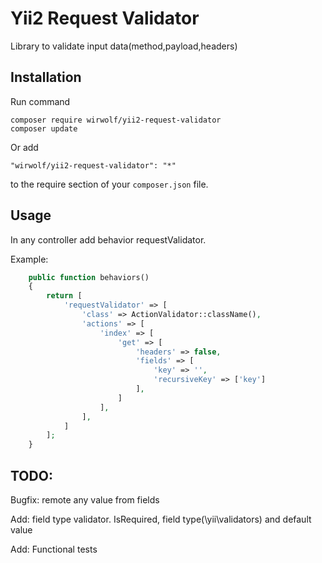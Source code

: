 Yii2 Request Validator
============================

Library to validate input data(method,payload,headers)

Installation
------------

Run command 

```
composer require wirwolf/yii2-request-validator
composer update
```

Or add

```
"wirwolf/yii2-request-validator": "*"
```

to the require section of your `composer.json` file.

Usage
------------

In any controller add behavior requestValidator.

Example:
```php
    public function behaviors()
    {
        return [
            'requestValidator' => [
                'class' => ActionValidator::className(),
                'actions' => [
                    'index' => [
                        'get' => [
                            'headers' => false,
                            'fields' => [
                                'key' => '',
                                'recursiveKey' => ['key']
                            ],
                        ]
                    ],
                ],
            ]
        ];
    }

```

TODO:
--------------

Bugfix: remote any value from fields

Add: field type validator. IsRequired, field type(\yii\validators) and default value

Add: Functional tests
